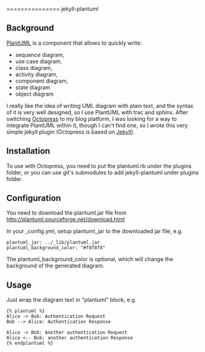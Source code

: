 ===============
jekyll-plantuml

Background
----------
[PlantUML](http://plantuml.sourceforge.net/) is a component that allows to quickly write:
 * sequence diagram,
 * use case diagram,
 * class diagram,
 * activity diagram,
 * component diagram,
 * state diagram
 * object diagram

I really like the idea of writing UML diagram with plain text, and the syntax of it is very well designed, so I use PlantUML with trac and sphinx. After switching [Octopress](http://octopress.org/) to my blog platform, I was looking for a way to integrate PlantUML within it, though I can't find one, so I wrote this very simple jekyll plugin (Octopress is based on [Jekyll](http://jekyllrb.com/)).


Installation
------------
To use with Octopress, you need to put the plantuml.rb under the plugins folder, or you can use git's submodules to add jekyll-plantuml under plugins folder.


Configuration
-------------
You need to download the plantuml.jar file from http://plantuml.sourceforge.net/download.html

In your \_config.yml, setup plantuml\_jar to the downloaded jar file, e.g.

```
plantuml_jar: ../_lib/plantuml.jar
plantuml_background_color: "#f8f8f8"
```


The plantuml_background_color is optional, which will change the background of the generated diagram.

Usage
-----
Just wrap the diagram text in "plantuml" block, e.g.
```
{% plantuml %}
Alice -> Bob: Authentication Request
Bob --> Alice: Authentication Response

Alice -> Bob: Another authentication Request
Alice <-- Bob: another authentication Response
{% endplantuml %}
```
